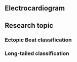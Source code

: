 
## Electrocardiogram

## Research topic
### Ectopic Beat classification

### Long-tailed classification
